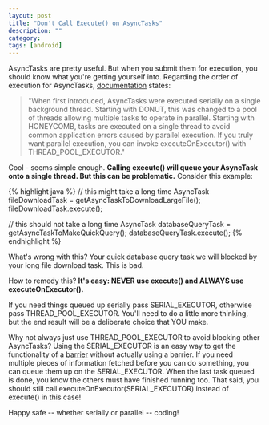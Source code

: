 ```yaml
---
layout: post
title: "Don't Call Execute() on AsyncTasks"
description: ""
category: 
tags: [android]
---
```


AsyncTasks are pretty useful. But when you submit them for execution, you should know what you're getting yourself into. Regarding the order of execution for AsyncTasks, [documentation][1] states:

<blockquote>
"When first introduced, AsyncTasks were executed serially on a single background thread. Starting with DONUT, this was changed to a pool of threads allowing multiple tasks to operate in parallel. Starting with HONEYCOMB, tasks are executed on a single thread to avoid common application errors caused by parallel execution. If you truly want parallel execution, you can invoke executeOnExecutor() with THREAD_POOL_EXECUTOR."
</blockquote>

Cool - seems simple enough. **Calling execute() will queue your AsyncTask onto a single thread. But this can be problematic.** Consider this example:

{% highlight java %}
// this might take a long time
AsyncTask fileDownloadTask = getAsyncTaskToDownloadLargeFile();
fileDownloadTask.execute();

// this should not take a long time
AsyncTask databaseQueryTask = getAsyncTaskToMakeQuickQuery();
databaseQueryTask.execute();
{% endhighlight %}

What's wrong with this? Your quick database query task we will blocked by your long file download task. This is bad.

How to remedy this? **It's easy: NEVER use execute() and ALWAYS use executeOnExecutor().**

If you need things queued up serially pass SERIAL_EXECUTOR, otherwise pass THREAD_POOL_EXECUTOR. You'll need to do a little more thinking, but the end result will be a deliberate choice that YOU make.

Why not always just use THREAD_POOL_EXECUTOR to avoid blocking other AsyncTasks? Using the SERIAL_EXECUTOR is an easy way to get the functionality of a [barrier][2] without actually using a barrier. If you need multiple pieces of information fetched before you can do something, you can queue them up on the SERIAL_EXECUTOR. When the last task queued is done, you know the others must have finished running too. That said, you should still call executeOnExecutor(SERIAL_EXECUTOR) instead of execute() in this case!

Happy safe -- whether serially or parallel -- coding!

[1]: https://developer.android.com/reference/android/os/AsyncTask.html
[2]: https://en.wikipedia.org/wiki/Barrier_%28computer_science%29